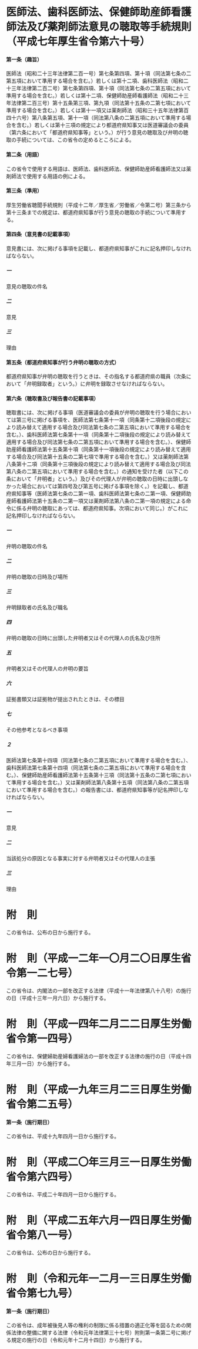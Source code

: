 # 医師法、歯科医師法、保健師助産師看護師法及び薬剤師法意見の聴取等手続規則（平成七年厚生省令第六十号）
#### 第一条（趣旨）
医師法（昭和二十三年法律第二百一号）第七条第四項、第十項（同法第七条の二第五項において準用する場合を含む。）若しくは第十二項、歯科医師法（昭和二十三年法律第二百二号）第七条第四項、第十項（同法第七条の二第五項において準用する場合を含む。）若しくは第十二項、保健師助産師看護師法（昭和二十三年法律第二百三号）第十五条第三項、第九項（同法第十五条の二第七項において準用する場合を含む。）若しくは第十一項又は薬剤師法（昭和三十五年法律第百四十六号）第八条第五項、第十一項（同法第八条の二第五項において準用する場合を含む。）若しくは第十三項の規定により都道府県知事又は医道審議会の委員（第六条において「都道府県知事等」という。）が行う意見の聴取及び弁明の聴取の手続については、この省令の定めるところによる。
#### 第二条（用語）
この省令で使用する用語は、医師法、歯科医師法、保健師助産師看護師法又は薬剤師法で使用する用語の例による。
#### 第三条（準用）
厚生労働省聴聞手続規則（平成十二年／厚生省／労働省／令第二号）第三条から第十三条までの規定は、都道府県知事が行う意見の聴取の手続について準用する。
#### 第四条（意見書の記載事項）
意見書には、次に掲げる事項を記載し、都道府県知事がこれに記名押印しなければならない。
##### 一
意見の聴取の件名
##### 二
意見
##### 三
理由
#### 第五条（都道府県知事が行う弁明の聴取の方式）
都道府県知事が弁明の聴取を行うときは、その指名する都道府県の職員（次条において「弁明録取者」という。）に弁明を録取させなければならない。
#### 第六条（聴取書及び報告書の記載事項）
聴取書には、次に掲げる事項（医道審議会の委員が弁明の聴取を行う場合においては第三号に掲げる事項を、医師法第七条第十一項（同条第十二項後段の規定により読み替えて適用する場合及び同法第七条の二第五項において準用する場合を含む。）、歯科医師法第七条第十一項（同条第十二項後段の規定により読み替えて適用する場合及び同法第七条の二第五項において準用する場合を含む。）、保健師助産師看護師法第十五条第十項（同条第十一項後段の規定により読み替えて適用する場合及び同法第十五条の二第七項で準用する場合を含む。）又は薬剤師法第八条第十二項（同条第十三項後段の規定により読み替えて適用する場合及び同法第八条の二第五項において準用する場合を含む。）の通知を受けた者（以下この条において「弁明者」という。）及びその代理人が弁明の聴取の日時に出頭しなかった場合においては第四号及び第五号に掲げる事項を除く。）を記載し、都道府県知事等（医師法第七条の二第一項、歯科医師法第七条の二第一項、保健師助産師看護師法第十五条の二第一項又は薬剤師法第八条の二第一項の規定による命令に係る弁明の聴取にあっては、都道府県知事。次項において同じ。）がこれに記名押印しなければならない。
##### 一
弁明の聴取の件名
##### 二
弁明の聴取の日時及び場所
##### 三
弁明録取者の氏名及び職名
##### 四
弁明の聴取の日時に出頭した弁明者又はその代理人の氏名及び住所
##### 五
弁明者又はその代理人の弁明の要旨
##### 六
証拠書類又は証拠物が提出されたときは、その標目
##### 七
その他参考となるべき事項
##### ２
医師法第七条第十四項（同法第七条の二第五項において準用する場合を含む。）、歯科医師法第七条第十四項（同法第七条の二第五項において準用する場合を含む。）、保健師助産師看護師法第十五条第十三項（同法第十五条の二第七項において準用する場合を含む。）又は薬剤師法第八条第十五項（同法第八条の二第五項において準用する場合を含む。）の報告書には、都道府県知事等が記名押印しなければならない。
##### 一
意見
##### 二
当該処分の原因となる事実に対する弁明者又はその代理人の主張
##### 三
理由
# 附　則
この省令は、公布の日から施行する。
# 附　則（平成一二年一〇月二〇日厚生省令第一二七号）
この省令は、内閣法の一部を改正する法律（平成十一年法律第八十八号）の施行の日（平成十三年一月六日）から施行する。
# 附　則（平成一四年二月二二日厚生労働省令第一四号）
この省令は、保健婦助産婦看護婦法の一部を改正する法律の施行の日（平成十四年三月一日）から施行する。
# 附　則（平成一九年三月二三日厚生労働省令第二五号）
#### 第一条（施行期日）
この省令は、平成十九年四月一日から施行する。
# 附　則（平成二〇年三月三一日厚生労働省令第六四号）
この省令は、平成二十年四月一日から施行する。
# 附　則（平成二五年六月一四日厚生労働省令第八一号）
この省令は、公布の日から施行する。
# 附　則（令和元年一二月一三日厚生労働省令第七九号）
#### 第一条（施行期日）
この省令は、成年被後見人等の権利の制限に係る措置の適正化等を図るための関係法律の整備に関する法律（令和元年法律第三十七号）附則第一条第二号に掲げる規定の施行の日（令和元年十二月十四日）から施行する。
